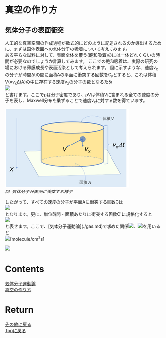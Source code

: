 # 真空の作り方
## 気体分子の表面衝突
人工的な真空空間の作成過程が数式的にどのように記述されるのか導出するために、まずは固体表面への気体分子の吸着について考えてみます。<br>
ある平らな試料に対して、表面全体を覆う(飽和吸着)のには一体どれくらいの時間が必要なのでしょうか計算してみます。
ここでの飽和吸着は、実際の研究の場における薄膜成長や表面汚染として考えられます。
図に示すような、速度v<sub>x</sub>の分子が時間Δtの間に面積Aの平面に衝突する回数をC<sub>v</sub>とすると、これは体積V(=v<sub>x</sub>ΔtA)の中に存在する速度v<sub>x</sub>の分子の数となるため
<br>
<img src="https://latex.codecogs.com/gif.latex?\bg_black&space;\fn_cs&space;{\color{Green}&space;C_{\rm&space;v}&space;=&space;\rho&space;Vf(v_{\rm&space;x})}"/><br>
と書けます。ここでρは分子密度であり、ρVは体積Vに含まれる全ての速度の分子を表し、Maxwell分布を乗ずることで速度v<sub>x</sub>に対する数を得ています。
<p>
<img src="./surface.png" width="400px" title="circuit"><br>
<em>図. 気体分子が表面に衝突する様子</em>
</p>
したがって、すべての速度の分子が平面Aに衝突する回数Cは
<br>
<img src="https://latex.codecogs.com/gif.latex?\bg_black&space;\fn_cs&space;{\color{Green}&space;C&space;=&space;\rho\Delta&space;tA\int_{\0}^{\infty}v_{\rm&space;x}f(v_{\rm&space;x})dv_{\rm&space;x}&space;=&space;\rho\Delta&space;tA\frac{\bar{v_{\rm&space;x}}}{2}}"/><br>
となります。更に、単位時間・面積あたりに衝突する回数C'に規格化すると
<br>
<img src="https://latex.codecogs.com/gif.latex?\bg_black&space;\fn_cs&space;{\color{Green}&space;C'&space;=&space;\frac{C}{\Delta&space;tA}&space;=&space;\rho\frac{\bar{v}}{4}=\frac{P}{2\pi&space;k_{\rm&space;B}Tm}}"/><br>
と表せます。ここで、[気体分子運動論](./gas.md)で求めた関係<img src="https://latex.codecogs.com/gif.latex?\bg_black&space;\fn_cs&space;{\color{Green}&space;\begin{align*}&space;\bar{v}&=\int_{\0}^{\infty}vf(v)dv&space;\\&==&space;\sqrt{\frac{8k_{\rm&space;B}T}{\pi&space;m}}&space;\end{}}"/>、<img src="https://latex.codecogs.com/gif.latex?\inline&space;\bg_black&space;\fn_cs&space;{\color{Green}&space;\rho&space;=&space;\frac{N}{V}=\frac{N_{\rm&space;A}P}{RT}=\frac{P}{k_{\rm&space;B}T}}"/>を用いると
<br>
<img src="https://latex.codecogs.com/gif.latex?\bg_black&space;\fn_cs&space;{\color{Green}&space;C'&space;\sim&space;2.7\times10^{20}\frac{P}{MT}}"/>[molecule/cm<sup>2</sup>s]<br>

<img src="https://latex.codecogs.com/gif.latex?\bg_black&space;\fn_cs&space;{\color{Green}&space;PV&space;=&space;nRT&space;=&space;\frac{N}{N_{\rm&space;A}}RT}"/><br>

# Contents
[気体分子運動論](./gas.md)<br>
[真空の作り方]()<br>


# Return
[その他に戻る](../others.md)<br>
[Topに戻る](https://motoyashinozaki.github.io/minidora/)